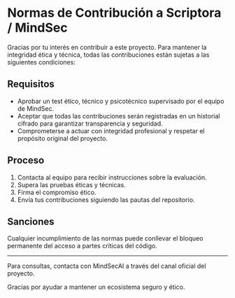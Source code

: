 # Normas de Contribución a Scriptora / MindSec

Gracias por tu interés en contribuir a este proyecto. Para mantener la integridad ética y técnica, todas las contribuciones están sujetas a las siguientes condiciones:

## Requisitos

- Aprobar un test ético, técnico y psicotécnico supervisado por el equipo de MindSec.
- Aceptar que todas las contribuciones serán registradas en un historial cifrado para garantizar transparencia y seguridad.
- Comprometerse a actuar con integridad profesional y respetar el propósito original del proyecto.

## Proceso

1. Contacta al equipo para recibir instrucciones sobre la evaluación.
2. Supera las pruebas éticas y técnicas.
3. Firma el compromiso ético.
4. Envía tus contribuciones siguiendo las pautas del repositorio.

## Sanciones

Cualquier incumplimiento de las normas puede conllevar el bloqueo permanente del acceso a partes críticas del código.

---

Para consultas, contacta con MindSecAI a través del canal oficial del proyecto.

Gracias por ayudar a mantener un ecosistema seguro y ético.

